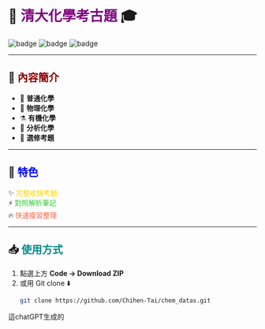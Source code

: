 # 🧪 <span style="color:purple">清大化學考古題</span> 🎓

![badge](https://img.shields.io/badge/NTHU-Chemistry-blueviolet?style=for-the-badge)
![badge](https://img.shields.io/badge/Exam-Archive-green?style=flat-square)
![badge](https://img.shields.io/badge/%E5%8C%96%E5%AD%B8-%E7%9C%9F%E9%A6%99%E5%91%B3-orange?style=for-the-badge)

---

## 📂 <span style="color:darkred">內容簡介</span>

- 📘 **普通化學**  
- 🔬 **物理化學**  
- ⚗️ **有機化學**  
- 🧲 **分析化學**  
- 🌟 **選修考題**  

---

## 🎉 <span style="color:blue">特色</span>
✨ <span style="color:gold">完整收錄考題</span>  
⚡ <span style="color:limegreen">對照解析筆記</span>  
🔥 <span style="color:tomato">快速複習整理</span>  

---

## 📥 <span style="color:darkcyan">使用方式</span>

1. 點選上方 **Code → Download ZIP**  
2. 或用 Git clone ⬇️  
   ```bash
   git clone https://github.com/Chihen-Tai/chem_datas.git


這chatGPT生成的
